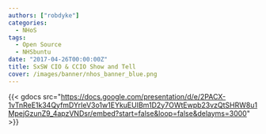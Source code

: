 ```yaml
---
authors: ["robdyke"]
categories:
  - NHoS
tags:
  - Open Source
  - NHSbuntu
date: "2017-04-26T00:00:00Z"
title: SxSW CIO & CCIO Show and Tell
cover: /images/banner/nhos_banner_blue.png
---
```


{{< gdocs src="https://docs.google.com/presentation/d/e/2PACX-1vTnReE1k34QyfmDYrIeV3o1w1EYkuEUIBm1D2y7OWtEwpb23vzQtSHRW8u1MpejGzunZ9_4apzVNDsr/embed?start=false&loop=false&delayms=3000" >}}
